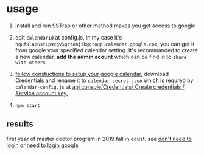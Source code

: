 # usage 

1. install and run SSTrap or other method makes you get access to google

3. edit `calendarId` at config.js, in my case it's `hquf9lap6st1p9cgv5grtomjik@group.calendar.google.com`, you can get it from google your specified calendar setting. It's recommanded to create a new calendar. **add the admin acount** which can be find in to `share with others`

4. [follow constuctions to setup your google calendar](https://github.com/yuhong90/node-google-calendar/wiki#preparations-needed), download Credentials and rename it to `calendar-secret.json` which is requred by `calendar-config.js` at [api console/Credentials/ Create credentials / Service account key ](https://console.developers.google.com/apis/dashboard).

5. `npm start`


## results
first year of master doctor program in 2019 fall in ecust. see
[don't need to login](https://calendar.google.com/calendar/embed?src=hquf9lap6st1p9cgv5grtomjik%40group.calendar.google.com&ctz=Asia%2FShanghai) or [need to login google](https://calendar.google.com/calendar?cid=aHF1ZjlsYXA2c3QxcDljZ3Y1Z3J0b21qaWtAZ3JvdXAuY2FsZW5kYXIuZ29vZ2xlLmNvbQ)